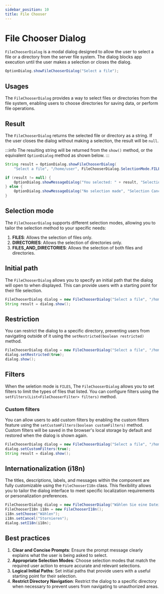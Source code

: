 ```yaml
---
sidebar_position: 10
title: File Chooser
---
```


# File Chooser Dialog

<DocChip chip='shadow' />

<JavadocLink type="foundation" location="com/webforj/component/optiondialog/FileChooserDialog" top='true'/>

`FileChooserDialog` is a modal dialog designed to allow the user to select a file or a directory from the server file system. The dialog blocks app execution until the user makes a selection or closes the dialog.

```java
OptionDialog.showFileChooserDialog("Select a file");
```

## Usages

The `FileChooserDialog` provides a way to select files or directories from the file system, enabling users to choose directories for saving data, or perform file operations.

<ComponentDemo 
path='/webforj/filechooserdialogbasic?' 
javaE='https://raw.githubusercontent.com/webforj/webforj-documentation/refs/heads/main/src/main/java/com/webforj/samples/views/optiondialog/filechooser/FileChooserDialogBasicView.java'
height = '600px'
/>

## Result

The `FileChooserDialog` returns the selected file or directory as a string. If the user closes the dialog without making a selection, the result will be `null`.

:::info
The resulting string will be returned from the `show()` method, or the equivalent `OptionDialog` method as shown below. 
:::

```java showLineNumbers
String result = OptionDialog.showFileChooserDialog(
    "Select a file", "/home/user", FileChooserDialog.SelectionMode.FILES);

if (result != null) {
    OptionDialog.showMessageDialog("You selected: " + result, "Selection Made");
} else {
    OptionDialog.showMessageDialog("No selection made", "Selection Canceled");
}
```

## Selection mode

The `FileChooserDialog` supports different selection modes, allowing you to tailor the selection method to your specific needs:

1. **FILES**: Allows the selection of files only.
2. **DIRECTORIES**: Allows the selection of directories only.
3. **FILES_AND_DIRECTORIES**: Allows the selection of both files and directories.

## Initial path

The `FileChooserDialog` allows you to specify an initial path that the dialog will open to when displayed. This can provide users with a starting point for their file selection.

```java showLineNumbers
FileChooserDialog dialog = new FileChooserDialog("Select a file", "/home/user");
String result = dialog.show();
```

## Restriction

You can restrict the dialog to a specific directory, preventing users from navigating outside of it using the `setRestricted(boolean restricted)` method.

```java showLineNumbers
FileChooserDialog dialog = new FileChooserDialog("Select a file", "/home/user");
dialog.setRestricted(true);
dialog.show();
```

## Filters

When the seletion mode is `FILES`, The `FileChooserDialog` allows you to set filters to limit the types of files that listed. You can configure filters using the `setFilters(List<FileChooserFilter> filters)` method.

<ComponentDemo 
path='/webforj/filechooserdialogfilters?' 
javaE='https://raw.githubusercontent.com/webforj/webforj-documentation/refs/heads/main/src/main/java/com/webforj/samples/views/optiondialog/filechooser/FileChooserDialogFiltersView.java'
height = '600px'
/>

### Custom filters

You can allow users to add custom filters by enabling the custom filters feature using the `setCustomFilters(boolean customFilters)` method.
Custom filters will be saved in the browser's local storage by default and restored when the dialog is shown again.

```java showLineNumbers
FileChooserDialog dialog = new FileChooserDialog("Select a file", "/home/user");
dialog.setCustomFilters(true);
String result = dialog.show();
```

## Internationalization (i18n)

The titles, descriptions, labels, and messages within the component are fully customizable using the `FileChooserI18n` class. This flexibility allows you to tailor the dialog interface to meet specific localization requirements or personalization preferences.

```java showLineNumbers
FileChooserDialog dialog = new FileChooserDialog("Wählen Sie eine Datei aus", "/Users/habof/bbx");
FileChooserI18n i18n = new FileChooserI18n();
i18n.setChoose("Wählen");
i18n.setCancel("Stornieren");
dialog.setI18n(i18n);
```

## Best practices

1. **Clear and Concise Prompts**: Ensure the prompt message clearly explains what the user is being asked to select.
2. **Appropriate Selection Modes**: Choose selection modes that match the required user action to ensure accurate and relevant selections.
3. **Logical Initial Paths**: Set initial paths that provide users with a useful starting point for their selection.
4. **Restrict Directory Navigation**: Restrict the dialog to a specific directory when necessary to prevent users from navigating to unauthorized areas.